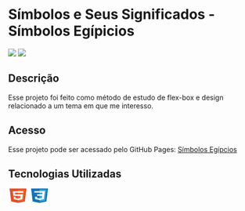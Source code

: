 # Símbolos e Seus Significados - Símbolos Egípicios
<div display="flex">
  <img height="325" width="fit-content" src="https://i.imgur.com/NRWx3wC.png">
  <img height="325" width="fit-content" src="https://i.imgur.com/Vu0Di9Y.png">
</div>

## Descrição
Esse projeto foi feito como método de estudo de flex-box e design relacionado a um tema em que me interesso.
## Acesso
Esse projeto pode ser acessado pelo GitHub Pages: 
<a href="https://vanessatrajano.github.io/SimbolosSignificados2/">Símbolos Egípcios</a>

## Tecnologias Utilizadas
<div display="flex">
  <img align="center" alt="HTML" height="30" width="40" src="https://raw.githubusercontent.com/devicons/devicon/master/icons/html5/html5-original.svg">
  <img align="center" alt="CSS" height="30" width="40" src="https://raw.githubusercontent.com/devicons/devicon/master/icons/css3/css3-original.svg">
</div>
